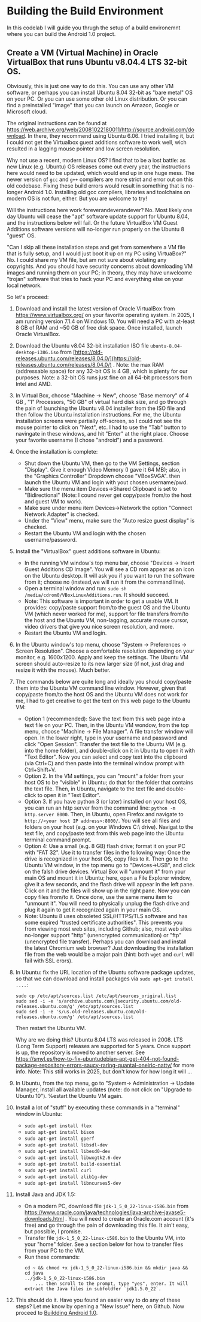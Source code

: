# Building the Build Environment

In this codelab I will guide you thrugh the setup of a build environemnt where you can build the Android 1.0 project.

## Create a VM (Virtual Machine) in Oracle VirtualBox that runs Ubuntu v8.04.4 LTS 32-bit OS.

Obviously, this is just one way to do this. You can use any other VM software, or perhaps you can install Ubuntu 8.04 32-bit as "bare metal" OS on your PC. Or you can use some other old Linux distribution. Or you can find a preinstalled "image" that you can launch on Amazon, Google or Microsoft cloud.

The original instructions can be found at https://web.archive.org/web/20081022180011/http://source.android.com/download. In there, they recommend using Ubuntu 6.06. I tried installing it, but I could not get the Virtualbox guest additions software to work well, wich resulted in a lagging mouse pointer and low screen resolution.

Why not use a recent, modern Linux OS? I find that to be a lost battle: as new Linux (e.g. Ubuntu) OS releases come out every year, the instructions here would need to be updated, which would end up in one huge mess. The newer version of `gcc` and `g++` compilers are more strict and error out on this old codebase. Fixing these build errors would result in something that is no-longer Android 1.0. Installing old gcc compilers, libraries and toolchains on modern OS is not fun, either. But you are welcome to try!

Will the instructions here work foreverandeverandever? No. Most likely one day Ubuntu will cease the "apt" software update support for Ubuntu 8.04, and the instructions below will fail. Or the future VirtualBox VM Guest Additions software versions will no-longer run properly on the Ubuntu 8 "guest" OS. 

"Can I skip all these installation steps and get from somewhere a VM file that is fully setup, and I would just boot it up on my PC using VirtuaBox?" No. I could share my VM file, but am not sure about violating any copyrights. And you should have security concerns about downloading VM images and running them on your PC; in theory, they may have unwelcome "trojan" software that tries to hack your PC and everything else on your local network.

So let's proceed:

1. Download and install the latest version of Oracle VirtualBox from https://www.virtualbox.org/ on your favorite operating system. In 2025, I am running version 7.1.4 on Windows 10. You will need a PC with at-least 8 GB of RAM and ~50 GB of free disk space. Once installed, launch Oracle VirtualBox.

1. Download the Ubuntu v8.04 32-bit installation ISO file `ubuntu-8.04-desktop-i386.iso` from [https://old-releases.ubuntu.com/releases/8.04.0/](https://old-releases.ubuntu.com/releases/8.04.0/) . Note: the max RAM (addressable space) for any 32-bit OS is 4 GB, which is plenty for our purposes. Note: a 32-bit OS runs just fine on all 64-bit processors from Intel and AMD.
   
1. In Virtual Box, choose "Machine -> New", choose "Base memory" of 4 GB , "1" Processors, "50 GB" of virtual hard disk size, and go through the pain of launching the Ubuntu v8.04 installer from the ISO file and then follow the Ubuntu installation instructions. For me, the Ubuntu installation screens were partially off-screen, so I could not see the mouse pointer to click on "Next", etc. I had to use the "Tab" button to navingate in these windows, and hit "Enter" at the right place. Choose your favorite username (I chose "android") and a password.
   
1. Once the installation is complete:
    * Shut down the Ubuntu VM, then go to the VM Settings, section "Display". Give it enough Video Memory (I gave it 64 MB); also, in the "Graphics Controller" Dropdown choose "VBoxSVGA". then launch the Ubuntu VM and login with yout chosen username/pwd.
    * Make sure the menu item Devices->Shared Clipboard is set to "Bidirectional" (Note: I cound never get copy/paste from/to the host and guest VM to work).
    * Make sure under menu item Devices->Network the option "Connect Network Adapter" is checked.
    * Under the "View" menu, make sure the "Auto resize guest display" is checked.
    * Restart the Ubuntu VM and login with the chosen username/password.

1. Install the "VirtualBox" guest additions software in Ubuntu:
    * In the running VM window's top menu bar, choose "Devices -> Insert Guest Additions CD Image". You will see a CD rom appear as an icon on the Ubuntu desktop. It will ask you if you want to run the software from it; choose no (instead,we will run it from the command line).
   * Open a terminal window and run: `sudo sh /media/cdrom0/VBoxLinuxAdditions.run`. It should succeed.
   * Note: This software is important in order to get a usable VM. It provides: copy/paste support from/to the guest OS and the Ubuntu VM (which never worked for me), support for file transfers from/to the host and the Ubuntu VM, non-lagging, accurate mouse cursor, video drivers that give you nice screen resolution, and more.
   * Restart the Ubuntu VM and login.

1. In the Ubuntu window's top menu, choose "System -> Preferences -> Screen Resolution". Choose a comfortable resolution depending on your monitor, e.g. 1600x1200. Apply and keep the settings. The Ubuntu VM screen should auto-resize to its new larger size (if not, just drag and resize it with the mouse). Much better.
   
1. The commands below are quite long and ideally you should copy/paste them into the Ubuntu VM command line window. However, given that copy/paste from/to the host OS and the Ubuntu VM does not work for me, I had to get creative to get the text on this web page to the Ubuntu VM:
    * Option 1 (recommended): Save the text from this web page into a text file on your PC. Then, in the Ubuntu VM wondow, from the top menu, choose "Machine -> File Manager". A file transfer window will open. In the lower right, type in your username and password and click "Open Session". Transfer the text file to the Ubuntu VM (e.g. into the home folder), and double-click on it in Ubuntu to open it with "Text Editor". Now you can select and copy text into the clipboard (via Ctrl+C) and then paste into the terminal window prompt with Ctrl+Shift+V.
    * Option 2. In the VM settings, you can "mount" a folder from your host OS to be "visible" in Ubuntu; do that for the folder that contains the text file. Then, in Ubuntu, navigate to the text file and double-click to open it in "Text Editor".
    * Option 3. If you have python 3 (or later) installed on your host OS, you can run an http server from the command line: `python -m http.server 8000`. Then, in Ubuntu, open Firefox and navigate to `http://<your host IP address>:8000/`. You will see all files and folders on your host (e.g. on your Windows C:\ drive). Navigat to the text file, and copy/paste text from this web page into the Ubuntu terminal command prompt.
    * Option 4: Use a small (e.g. 8 GB) flash drive; format it on your PC with "FAT 32". Use it to transfer files in the following way: Once the drive is recognized in your host OS, copy files to it. Then go to the Ubuntu VM window, in the top menu go to "Devices->USB", and click on the falsh drive devices. Virtual Box will "unmount it" from your main OS and mount it in Ubuntu; here, open a File Explorer window, give it a few seconds, and the flash drive will appear in the left pane. Click on it and the files will show up in the right pane. Now you can copy files from/to it. Once done, use the same menu item to "unmount it". You will need to physically unplug the flash drive and plug it again to get it recognized again in your main OS.
    * Note: Ubuntu 8 uses obsoleted SSL/HTTPS/TLS software and has some expired "trusted certificate authorities". This prevents you from viewing most web sites, including Github; also, most web sites no-longer support "http" (unencrypted communication) or "ftp" (unencrypted file transfer). Perhaps you can download and install the latest Chromium web browser? Just downloading the installation file from the web would be a major pain (hint: both `wget` and `curl` will fail with SSL erors).
   
1. In Ubuntu: fix the URL location of the Ubuntu software package updates, so that we can download and install packages via `sudo apt-get install ....`:

    ```
    sudo cp /etc/apt/sources.list /etc/apt/sources_original.list
    sudo sed -i -e 's/archive.ubuntu.com\|security.ubuntu.com/old-releases.ubuntu.com/g' /etc/apt/sources.list
    sudo sed -i -e 's/us.old-releases.ubuntu.com/old-releases.ubuntu.com/g' /etc/apt/sources.list
    ```

    Then restart the Ubuntu VM.

    Why are we doing this?  Ubuntu 8.04 LTS was released in 2008. LTS (Long Term Support) releases are supported for 5 years. Once support is up, the repository is moved to another server.
    See https://smyl.es/how-to-fix-ubuntudebian-apt-get-404-not-found-package-repository-errors-saucy-raring-quantal-oneiric-natty/ for more info. Note: This still works in 2025, but don't know for how long it will ...

1. In Ubuntu, from the top menu, go to "System-> Administration -> Update Manager, install all available updates (note: do not click on "Upgrade to Ubuntu 10"). %estart the Ubuntu VM again.

1. Install a lot of "stuff" by executing these commands in a "terminal" window in Ubuntu:
     * `sudo apt-get install flex`
     * `sudo apt-get install bison`
     * `sudo apt-get install gperf`
     * `sudo apt-get install libsdl-dev`
     * `sudo apt-get install libesd0-dev`
     * `sudo apt-get install libwxgtk2.6-dev`
     * `sudo apt-get install build-essential`
     * `sudo apt-get install curl`
     * `sudo apt-get install zlib1g-dev`
     * `sudo apt-get install libncurses5-dev`

1. Install Java and JDK 1.5:
      * On a modern PC, download file `jdk-1_5_0_22-linux-i586.bin` from https://www.oracle.com/java/technologies/java-archive-javase5-downloads.html . You will need to create an Oracle.com account (it's free) and go through the pain of downloading this file. It ain't easy, but possible, I promise.
      * Transfer file `jdk-1_5_0_22-linux-i586.bin` to the Ubuntu VM, into your "home" folder. See a section below for how to transfer files from your PC to the VM.
      * Run these commands:
        ```
        cd ~ && chmod +x jdk-1_5_0_22-linux-i586.bin && mkdir java && cd java
        ../jdk-1_5_0_22-linux-i586.bin
            ... then scroll to the prompt, type "yes", enter. It will extract the Java files in subfoldfer `jdk1.5.0_22`.
        ```

1. This should do it. Have you found an easier way to do any of these steps? Let me know by opening a "New Issue" here, on Github. Now proceed to [Buildding Android 1.0](StepsToBuild.md). 
  
     
